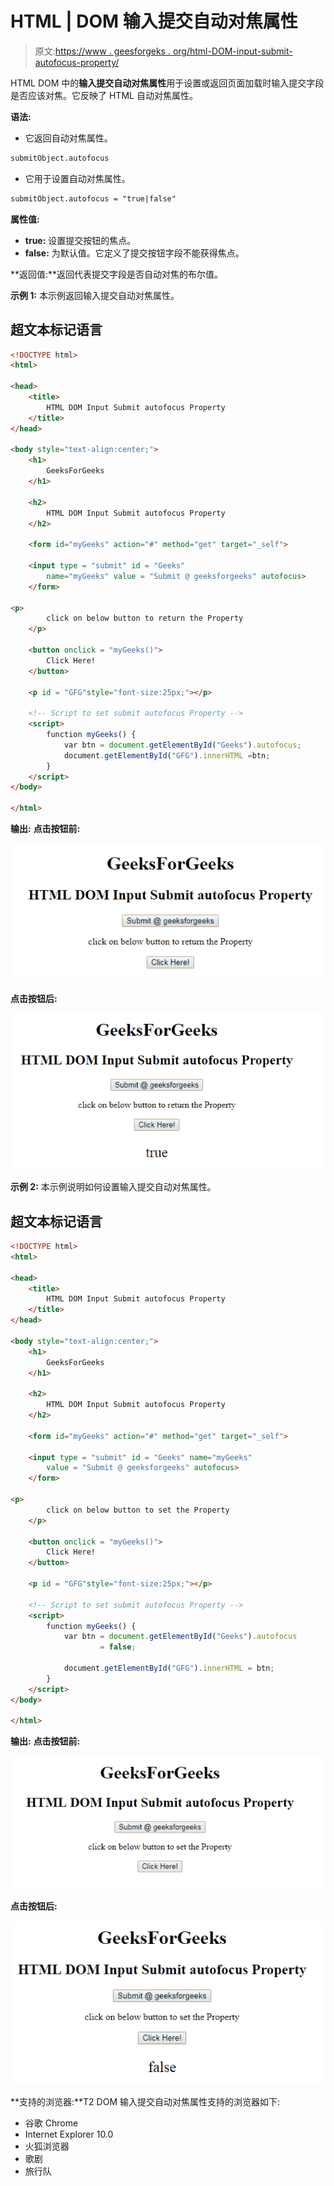 # HTML | DOM 输入提交自动对焦属性

> 原文:[https://www . geesforgeks . org/html-DOM-input-submit-autofocus-property/](https://www.geeksforgeeks.org/html-dom-input-submit-autofocus-property/)

HTML DOM 中的**输入提交自动对焦属性**用于设置或返回页面加载时输入提交字段是否应该对焦。它反映了 HTML 自动对焦属性。

**语法:**

*   它返回自动对焦属性。

```html
submitObject.autofocus

```

*   它用于设置自动对焦属性。

```html
submitObject.autofocus = "true|false"

```

**属性值:**

*   **true:** 设置提交按钮的焦点。
*   **false:** 为默认值。它定义了提交按钮字段不能获得焦点。

**返回值:**返回代表提交字段是否自动对焦的布尔值。

**示例 1:** 本示例返回输入提交自动对焦属性。

## 超文本标记语言

```html
<!DOCTYPE html>
<html>

<head>
    <title>
        HTML DOM Input Submit autofocus Property
    </title>
</head>

<body style="text-align:center;">
    <h1>
        GeeksForGeeks
    </h1>

    <h2>
        HTML DOM Input Submit autofocus Property
    </h2>

    <form id="myGeeks" action="#" method="get" target="_self">

    <input type = "submit" id = "Geeks"
        name="myGeeks" value = "Submit @ geeksforgeeks" autofocus>
    </form>

<p>
        click on below button to return the Property
    </p>

    <button onclick = "myGeeks()">
        Click Here!
    </button>

    <p id = "GFG"style="font-size:25px;"></p>

    <!-- Script to set submit autofocus Property -->
    <script>
        function myGeeks() {
            var btn = document.getElementById("Geeks").autofocus;
            document.getElementById("GFG").innerHTML =btn;
        }
    </script>
</body>

</html>                                 
```

**输出:**
**点击按钮前:**

![](img/17ff4d4901ea47b2d4f074bf40668d61.png)

**点击按钮后:**

![](img/0b17d8ec223f91b52e8f0c1d9ecf72ac.png)

**示例 2:** 本示例说明如何设置输入提交自动对焦属性。

## 超文本标记语言

```html
<!DOCTYPE html>
<html>

<head>
    <title>
        HTML DOM Input Submit autofocus Property
    </title>
</head>

<body style="text-align:center;">
    <h1>
        GeeksForGeeks
    </h1>

    <h2>
        HTML DOM Input Submit autofocus Property
    </h2>

    <form id="myGeeks" action="#" method="get" target="_self">

    <input type = "submit" id = "Geeks" name="myGeeks"
        value = "Submit @ geeksforgeeks" autofocus>
    </form>

<p>
        click on below button to set the Property
    </p>

    <button onclick = "myGeeks()">
        Click Here!
    </button>

    <p id = "GFG"style="font-size:25px;"></p>

    <!-- Script to set submit autofocus Property -->
    <script>
        function myGeeks() {
            var btn = document.getElementById("Geeks").autofocus
                    = false;

            document.getElementById("GFG").innerHTML = btn;
        }
    </script>
</body>

</html>                   
```

**输出:**
**点击按钮前:**

![](img/eb16705c5f0b01c17feeba8a97ee6266.png)

**点击按钮后:**

![](img/698bbb4777d77236125dac08501b7a5a.png)

**支持的浏览器:**T2 DOM 输入提交自动对焦属性支持的浏览器如下:

*   谷歌 Chrome
*   Internet Explorer 10.0
*   火狐浏览器
*   歌剧
*   旅行队